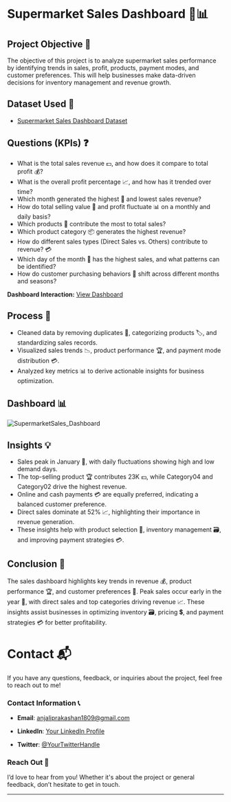 # Supermarket Sales Dashboard 🛒📊

## Project Objective 🎯

The objective of this project is to analyze supermarket sales performance by identifying trends in sales, profit, products, payment modes, and customer preferences. This will help businesses make data-driven decisions for inventory management and revenue growth.

## Dataset Used 📂
- [Supermarket Sales Dashboard Dataset](https://github.com/AnjaliPrakashan/Data-Analysis-Supermarket-Dashboard/blob/main/Sales-Dashboard-practice-file.xlsx)

## Questions (KPIs) ❓

- What is the total sales revenue 💵, and how does it compare to total profit 💰?
- What is the overall profit percentage 📈, and how has it trended over time?
- Which month generated the highest 📅 and lowest sales revenue?
- How do total selling value 💸 and profit fluctuate 📊 on a monthly and daily basis?
- Which products 🛒 contribute the most to total sales?
- Which product category 📦 generates the highest revenue?
- How do different sales types (Direct Sales vs. Others) contribute to revenue? 💳
- Which day of the month 📆 has the highest sales, and what patterns can be identified?
- How do customer purchasing behaviors 👥 shift across different months and seasons?

**Dashboard Interaction:** [View Dashboard](https://github.com/AnjaliPrakashan/Data-Analysis-Supermarket-Dashboard/blob/main/SupermarketSales_Dashboard.png)

## Process 🔄

- Cleaned data by removing duplicates 🧹, categorizing products 🏷️, and standardizing sales records.
- Visualized sales trends 📉, product performance 🏆, and payment mode distribution 💳.
- Analyzed key metrics 📊 to derive actionable insights for business optimization.

## Dashboard 📊

![SupermarketSales_Dashboard](https://github.com/user-attachments/assets/e2e12983-fb2b-4b4b-8d67-3008ff6e9497)

## Insights 💡

- Sales peak in January 📅, with daily fluctuations showing high and low demand days.
- The top-selling product 🏆 contributes 23K 💵, while Category04 and Category02 drive the highest revenue.
- Online and cash payments 💳 are equally preferred, indicating a balanced customer preference.
- Direct sales dominate at 52% 📈, highlighting their importance in revenue generation.
- These insights help with product selection 🛒, inventory management 🗃️, and improving payment strategies 💳.

## Conclusion 📝

The sales dashboard highlights key trends in revenue 💰, product performance 🏆, and customer preferences 👥. Peak sales occur early in the year 📅, with direct sales and top categories driving revenue 📈. These insights assist businesses in optimizing inventory 🗃️, pricing 💲, and payment strategies 💳 for better profitability.

# Contact 📬



If you have any questions, feedback, or inquiries about the project, feel free to reach out to me!

### Contact Information 📞

- **Email**: [anjaliprakashan1809@gmail.com](mailto:anjaliprakashan1809@gmail.com)

- **LinkedIn**: [Your LinkedIn Profile](https://www.linkedin.com/in/yourprofile)

- **Twitter**: [@YourTwitterHandle](https://twitter.com/YourTwitterHandle)

### Reach Out 💬

I’d love to hear from you! Whether it's about the project or general feedback, don’t hesitate to get in touch.

---



